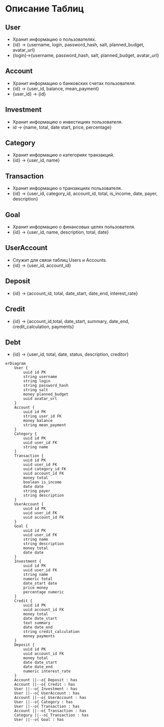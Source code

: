 # Описание Таблиц
## User
- Хранит информацию о пользователях.
- {id} -> {username, login, password_hash, salt, planned_budget, avatar_url}
- {login}->{username, password_hash, salt, planned_budget, avatar_url}
## Account
- Хранит информацию о банковских счетах пользователя.
- {id} -> {user_id, balance, mean_payment}
- {user_id} -> {id}
## Investment
- Хранит информацию о инвестициях пользователя.
- id -> {name, total, date start, price, percentage}
## Category
- Хранит информацию о категориях транзакций.
- {id} -> {user_id, name}
## Transaction
- Хранит информацию о транзакциях пользователя.
- {id} -> {user_id, category_id, account_id, total, is_income, date, payer, description}
## Goal
- Хранит информацию о финансовых целях пользователя.
- {id} -> {user_id, name, description, total, date}
## UserAccount
- Служит для связи таблиц Users и Accounts.
- {id} -> {user_id, account_id}
## Deposit
- {id} -> {account_id, total, date_start, date_end, interest_rate}
## Credit
- {id} -> {account_id,total, date_start, summary, date_end, credit_calculation, payments}
## Debt
- {id} -> {user_id, total, date, status, description, creditor}




```mermaid
erDiagram
    User {
        uuid id PK
        string username
        string login
        string password_hash
        string salt
        money planned_budget
        uuid avatar_url
    }
    Account {
        uuid id PK
        string user_id FK
        money balance
        string mean_payment
    }
    Category {
        uuid id PK
        uuid user_id FK
        string name
    }
    Transaction {
        uuid id PK
        uuid user_id FK
        uuid category_id FK
        uuid account_id FK
        money total
        boolean is_income
        date date
        string payer
        string description
    }
    UserAccount {
        uuid id PK
        uuid user_id FK
        uuid account_id FK
    }
    Goal {
        uuid id PK
        uuid user_id FK
        string name
        string description
        money total
        date date
    }
    Investment {
        uuid id PK
        uuid user_id FK
        string name
        numeric total
        date_start date
        price money
        percentage numeric
    }
    Credit {
        uuid id PK
        uuid account_id FK
        money total
        date date_start
        text summary
        date date_end
        string credit_calculation
        money payments 
    }
    Deposit {
        uuid id PK
        uuid account_id FK
        money total
        date date_start
        date date_end
        numeric interest_rate
    }
    Account ||--o{ Deposit : has
    Account ||--o{ Credit : has
    User ||--o{ Investment : has
    User ||--o{ UserAccount : has
    Account ||--o{ UserAccount : has
    User ||--o{ Category : has
    User ||--o{ Transaction : has
    Account ||--o{ Transaction : has
    Category ||--o{ Transaction : has
    User ||--o{ Goal : has

```
